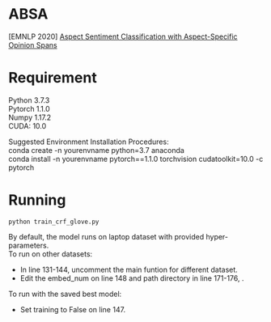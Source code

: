 # ABSA
[EMNLP 2020] [Aspect Sentiment Classification with Aspect-Specific Opinion Spans](https://arxiv.org/abs/2010.02696)

# Requirement  
Python 3.7.3  
Pytorch 1.1.0  
Numpy 1.17.2  
CUDA: 10.0  

Suggested Environment Installation Procedures:  
conda create -n yourenvname python=3.7 anaconda  
conda install -n yourenvname pytorch==1.1.0 torchvision cudatoolkit=10.0 -c pytorch  

# Running   
```
python train_crf_glove.py  
```
By default, the model runs on laptop dataset with provided hyper-parameters.  
To run on other datasets:  
  - In line 131-144, uncomment the main funtion for different dataset.  
  - Edit the embed_num on line 148 and path directory in line 171-176, .

To run with the saved best model:  
  - Set training to False on line 147.

